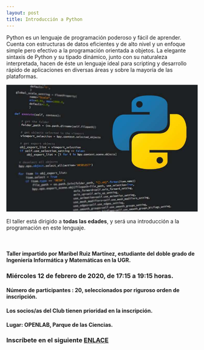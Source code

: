 ```yaml
---
layout: post
title: Introducción a Python
---
```



Python es un lenguaje de programación poderoso y fácil de aprender. Cuenta con estructuras de datos eficientes y de alto nivel y un enfoque simple pero efectivo a la programación orientada a objetos. La elegante sintaxis de Python y su tipado dinámico, junto con su naturaleza interpretada, hacen de éste un lenguaje ideal para scripting y desarrollo rápido de aplicaciones en diversas áreas y sobre la mayoría de las plataformas.

![](/images/python.jpg)

El taller está dirigido a **todas las edades**, y será una introducción a la programación en este lenguaje.

![]()

#### Taller impartido por Maribel Ruiz Martínez, estudiante del doble grado de Ingeniería Informática y Matemáticas en la UGR.

### Miércoles 12 de febrero de 2020, de 17:15 a 19:15 horas.




#### Número de participantes : 20,  seleccionados por riguroso orden de inscripción.


#### Los socios/as del Club tienen prioridad en la inscripción.


#### Lugar: OPENLAB, Parque de las Ciencias.






### Inscríbete en el siguiente [ENLACE](https://forms.gle/ZrfZxoA9ZTjZzEPW6)
